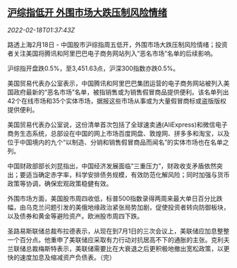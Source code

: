 <!--1645149663000-->
[沪综指低开 外围市场大跌压制风险情绪](https://cn.reuters.com/article/china-stock-market-open-0218-idCNKBS2KN04M)
------

<div><i>2022-02-18T01:37:43Z</i></div><p>路透上海2月18日 - 中国股市沪综指周五低开，外围市场大跌压制风险情绪；投资者关注美国将腾讯和阿里巴巴电子商务网站列入“恶名市场”名单的后续影响。</p><p>沪综指开盘跌0.5%，至3,451.63点，沪深300指数亦跌0.5%。</p><p>美国贸易代表办公室表示，中国腾讯和阿里巴巴集团运营的电子商务网站被列入美国政府最新的“恶名市场”名单，被指销售或为销售假冒商品提供便利。该名单列出42个在线市场和35个实体市场，据报这些市场从事或为大量假冒商标或盗版版权提供便利。</p><p>美国贸易代表办公室说，这份清单首次包括了全球速卖通(AliExpress)和微信电子商务生态系统，总部设在中国的网上市场百度网盘、敦煌网、拼多多和淘宝，以及位于中国境内的九个“以制造、分销和销售假冒商品而闻名”的实体市场也在名单之列。</p><p>中国财政部部长刘昆指出，中国经济发展面临“三重压力”，财政收支矛盾依然突出；要适当确定赤字率，科学安排债务规模，有效防范化解风险；同时加强与货币政策等协调，确保宏观政策稳健有效。</p><p>外围市场方面，美国股市周四收低，标普500指数录得两周来最大单日百分比跌幅，由乌克兰问题引发的美俄地缘政治紧张局势加剧，促使投资者转向防御板块，以及债券和黄金等避险资产。欧洲股市周四下跌。</p><p>圣路易斯联储总裁布拉德表示，从现在到7月1日的三次会议上，美联储应加息整整一个百分点。他重申了美联储应采取有力行动对抗居高不下的通胀的主张。克利夫兰联储总裁梅斯特表示，美联储需要比在大衰退之后更积极地撤出宽松政策，以更快的速度加息及缩减资产负债表。（完）</p>
